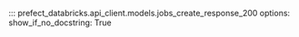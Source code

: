 ::: prefect_databricks.api_client.models.jobs_create_response_200
    options:
      show_if_no_docstring: True